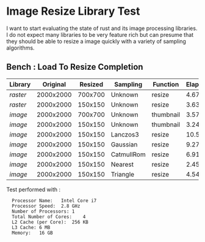 # Image Resize Library Test 

I want to start evaluating the state of rust and its image processing libraries.  I do not expect many libraries to be very feature rich but can presume that they should be able to resize a image quickly with a variety of sampling algorithms. 

## Bench : Load To Resize Completion


| **Library** | **Original** | **Resized** | **Sampling** |  **Function** | **Elapsed** |
|---|---|---|---|---|---|
| _raster_ | 2000x2000 | 700x700 | Unknown | resize | 4.671 |
| _raster_ | 2000x2000 | 150x150 | Unknown | resize | 3.630 |
| _image_ | 2000x2000 | 700x700 | Unknown | thumbnail | 3.572 |
| _image_ | 2000x2000 | 150x150 | Unknown | thumbnail | 3.245 |
| _image_ | 2000x2000 | 150x150 | Lanczos3 | resize | 10.593 |
| _image_ | 2000x2000 | 150x150 | Gaussian | resize | 9.270 |
| _image_ | 2000x2000 | 150x150 | CatmullRom | resize | 6.910 |
| _image_ | 2000x2000 | 150x150 | Nearest | resize | 2.458 |
| _image_ | 2000x2000 | 150x150 | Triangle | resize | 4.549 |

Test performed with :
```
  Processor Name:	Intel Core i7
  Processor Speed:	2.8 GHz
  Number of Processors:	1
  Total Number of Cores:	4
  L2 Cache (per Core):	256 KB
  L3 Cache:	6 MB
  Memory:	16 GB
```